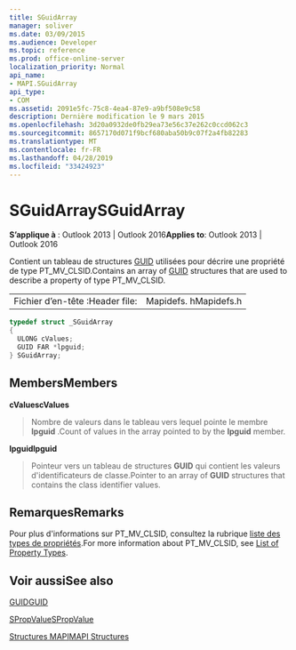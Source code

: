 ```yaml
---
title: SGuidArray
manager: soliver
ms.date: 03/09/2015
ms.audience: Developer
ms.topic: reference
ms.prod: office-online-server
localization_priority: Normal
api_name:
- MAPI.SGuidArray
api_type:
- COM
ms.assetid: 2091e5fc-75c8-4ea4-87e9-a9bf508e9c58
description: Dernière modification le 9 mars 2015
ms.openlocfilehash: 3d20a0932de0fb29ea73e56c37e262c0ccd062c3
ms.sourcegitcommit: 8657170d071f9bcf680aba50b9c07f2a4fb82283
ms.translationtype: MT
ms.contentlocale: fr-FR
ms.lasthandoff: 04/28/2019
ms.locfileid: "33424923"
---
```

# <a name="sguidarray"></a><span data-ttu-id="e04fb-103">SGuidArray</span><span class="sxs-lookup"><span data-stu-id="e04fb-103">SGuidArray</span></span>

  
  
<span data-ttu-id="e04fb-104">**S’applique à** : Outlook 2013 | Outlook 2016</span><span class="sxs-lookup"><span data-stu-id="e04fb-104">**Applies to**: Outlook 2013 | Outlook 2016</span></span> 
  
<span data-ttu-id="e04fb-105">Contient un tableau de structures [GUID](guid.md) utilisées pour décrire une propriété de type PT_MV_CLSID.</span><span class="sxs-lookup"><span data-stu-id="e04fb-105">Contains an array of [GUID](guid.md) structures that are used to describe a property of type PT_MV_CLSID.</span></span> 
  
|||
|:-----|:-----|
|<span data-ttu-id="e04fb-106">Fichier d’en-tête :</span><span class="sxs-lookup"><span data-stu-id="e04fb-106">Header file:</span></span>  <br/> |<span data-ttu-id="e04fb-107">Mapidefs. h</span><span class="sxs-lookup"><span data-stu-id="e04fb-107">Mapidefs.h</span></span>  <br/> |
   
```cpp
typedef struct _SGuidArray
{
  ULONG cValues;
  GUID FAR *lpguid;
} SGuidArray;

```

## <a name="members"></a><span data-ttu-id="e04fb-108">Members</span><span class="sxs-lookup"><span data-stu-id="e04fb-108">Members</span></span>

 <span data-ttu-id="e04fb-109">**cValues**</span><span class="sxs-lookup"><span data-stu-id="e04fb-109">**cValues**</span></span>
  
> <span data-ttu-id="e04fb-110">Nombre de valeurs dans le tableau vers lequel pointe le membre **lpguid** .</span><span class="sxs-lookup"><span data-stu-id="e04fb-110">Count of values in the array pointed to by the **lpguid** member.</span></span> 
    
 <span data-ttu-id="e04fb-111">**lpguid**</span><span class="sxs-lookup"><span data-stu-id="e04fb-111">**lpguid**</span></span>
  
> <span data-ttu-id="e04fb-112">Pointeur vers un tableau de structures **GUID** qui contient les valeurs d'identificateurs de classe.</span><span class="sxs-lookup"><span data-stu-id="e04fb-112">Pointer to an array of **GUID** structures that contains the class identifier values.</span></span> 
    
## <a name="remarks"></a><span data-ttu-id="e04fb-113">Remarques</span><span class="sxs-lookup"><span data-stu-id="e04fb-113">Remarks</span></span>

<span data-ttu-id="e04fb-114">Pour plus d'informations sur PT_MV_CLSID, consultez la rubrique [liste des types de propriétés](property-types.md).</span><span class="sxs-lookup"><span data-stu-id="e04fb-114">For more information about PT_MV_CLSID, see [List of Property Types](property-types.md).</span></span>
  
## <a name="see-also"></a><span data-ttu-id="e04fb-115">Voir aussi</span><span class="sxs-lookup"><span data-stu-id="e04fb-115">See also</span></span>



[<span data-ttu-id="e04fb-116">GUID</span><span class="sxs-lookup"><span data-stu-id="e04fb-116">GUID</span></span>](guid.md)
  
[<span data-ttu-id="e04fb-117">SPropValue</span><span class="sxs-lookup"><span data-stu-id="e04fb-117">SPropValue</span></span>](spropvalue.md)


[<span data-ttu-id="e04fb-118">Structures MAPI</span><span class="sxs-lookup"><span data-stu-id="e04fb-118">MAPI Structures</span></span>](mapi-structures.md)

